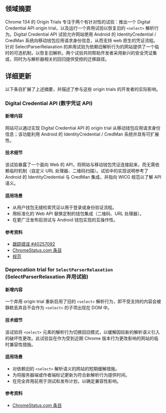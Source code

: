 ## 领域摘要

Chrome 134 的 Origin Trials 专注于两个有针对性的试验：推出一个 Digital Credential API origin trial，以及运行一个弃用试验以恢复旧的 `<select>` 解析行为。Digital Credential API 试验允许网站使用 Android 的 IdentityCredential / CredMan 系统向移动钱包应用请求身份信息，从而支持 web 原生的凭证流程。针对 SelectParserRelaxation 的弃用试验为依赖旧解析行为的网站提供了一个临时的可选机制，以恢复旧解析。两个试验共同帮助开发者采用新兴的安全凭证集成，同时为与解析器相关的回归提供受控的迁移路径。

## 详细更新

以下条目扩展了上述摘要，并描述了参与这些 origin trials 的开发者的实际影响。

### Digital Credential API (数字凭证 API)

#### 新增内容
网站可以通过实现 Digital Credential API 的 origin trial 从移动钱包应用请求身份信息；该功能利用 Android 的 IdentityCredential / CredMan 系统并具有可扩展性。

#### 技术细节
该试验暴露了一个面向 Web 的 API，将网站与移动钱包凭证连接起来，而无需依赖临时机制（自定义 URL 处理器、二维码扫描）。试验中的实现说明参考了 Android 的 IdentityCredential 与 CredMan 集成，并指向 WICG 规范以了解 API 语义。

#### 适用场景
- 从用户钱包无缝检索凭证以用于登录或身份验证流程。
- 用标准化的 Web API 替换定制的钱包集成（二维码、URL 处理器）。
- 在更广泛发布前测试与 Android 钱包实现的互操作性。

#### 参考资料
- [跟踪错误 #40257092](https://issues.chromium.org/issues/40257092)  
- [ChromeStatus.com 条目](https://chromestatus.com/feature/5166035265650688)  
- [规范](https://wicg.github.io/digital-credentials)

### Deprecation trial for `SelectParserRelaxation` (SelectParserRelaxation 弃用试验)

#### 新增内容
一个弃用 origin trial 重新启用了旧的 `<select>` 解析行为，即不受支持的内容会被静默丢弃且不会作为 `<select>` 的子项出现在 DOM 中。

#### 技术细节
该试验将 `<select>` 元素的解析行为切换回旧模式，以缓解因较新的解析语义引入的破坏性更改。此试验旨在作为受到近期 Chrome 版本行为更改影响的网站的临时兼容性措施。

#### 适用场景
- 对依赖旧的 `<select>` 解析语义的网站的短期缓解措施。
- 为将服务器端或作者端标记更新为符合新解析行为提供时间。
- 在完全弃用前用于测试和发布计划，以确定兼容性影响。

#### 参考资料
- [ChromeStatus.com 条目](https://chromestatus.com/feature/5145948356083712)